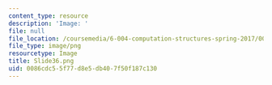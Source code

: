```yaml
---
content_type: resource
description: 'Image: '
file: null
file_location: /coursemedia/6-004-computation-structures-spring-2017/0086cdc55f77d8e5db407f50f187c130_Slide36.png
file_type: image/png
resourcetype: Image
title: Slide36.png
uid: 0086cdc5-5f77-d8e5-db40-7f50f187c130
---
```

